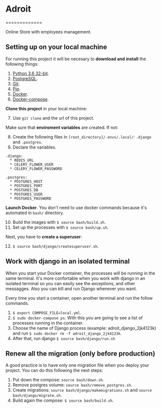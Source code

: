 # Adroit
=============

Online Store with employees management.


## Setting up on your local machine

For running this project it will be necesary to **download and install** the following things:

  1. [Python 3.6 32-bit](https://www.python.org/downloads/).
  2. [PostgreSQL](https://www.postgresql.org/download/).
  3. [Git](https://git-scm.com/download/win).
  4. [Pip](https://www.neoguias.com/como-instalar-pip-python/#Como_instalar_PIP_en_Windows).
  5. [Docker](https://docs.docker.com/engine/install/).
  6. [Docker-compose](https://docs.docker.com/compose/install/).


**Clone this project** in your local machine:

  7. Use `git clone` and the url of this project.


Make sure that **enviroment variables** are created. If not:

  8. Create the following files in `[root_directory]/.envs/.local/`: `.django` and `.postgres`.
  9. Declare the variables.

    .django:
      * REDIS_URL
      * CELERY_FLOWER_USER
      * CELERY_FLOWER_PASSWORD
    
    .postgres:
      * POSTGRES_HOST
      * POSTGRES_PORT
      * POSTGRES_DB
      * POSTGRES_USER
      * POSTGRES_PASSWORD


**Launch Docker**. You don't need to use docker commands because it's automated in `bash/` directory.

  10. Build the images with `$ source bash/build.sh`.
  11. Set up the processes with `$ source bash/up.sh`.


Next, you have to **create a superuser**:

  12. `$ source bash/django/createsuperuser.sh`.


## Work with django in an isolated terminal

  When you start your Docker container, the processes will be running in the same terminal.
  It's more confortable when you work with django in an isolated terminal so you can easily see
  the exceptions, and other messagges. Also you can kill and run Django whenever you want.
  
  Every time you start a container, open another terminal and run the follow commands.

  1. `$ export COMPOSE_FILE=local.yml`.
  2. `$ sudo docker-compose ps`. With this you are going to see a list of processes running in the container.
  3. Choose the name of Django process (example: adroit_django_2jk4123k) and run `$ sudo docker rm -f adroit_django_2jk4123k`.
  4. After that, run django `$ source bash/django/run.sh`

## Renew all the migration (only before production)

  A good practice is to have only one migration file when you deploy your project.
  You can do this following the next steps:

  1. Put down the compose: `source bash/down.sh`.
  2. Remove postgres volume: `source bash/remove_postgres.sh`.
  3. Create migrations: `source bash/django/makemigrations.sh` and `source bash/django/migrate.sh`.
  4. Build again the compose: `$ source bash/build.sh`.
